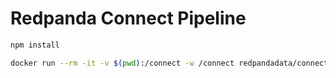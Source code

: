 # Redpanda Connect Pipeline

```bash
npm install
```

```bash
docker run --rm -it -v $(pwd):/connect -w /connect redpandadata/connect:4.40 run
```
